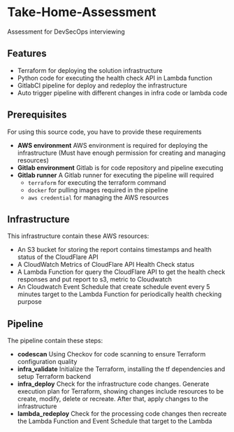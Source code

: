 # Take-Home-Assessment

Assessment for DevSecOps interviewing

## Features

- Terraform for deploying the solution infrastructure
- Python code for executing the health check API in Lambda function
- GitlabCI pipeline for deploy and redeploy the infrastructure
- Auto trigger pipeline with different changes in infra code or lambda code

## Prerequisites

For using this source code, you have to provide these requirements
- **AWS environment** AWS environment is required for deploying the infrastructure (Must have enough permission for creating and managing resources)
- **Gitlab environment** Gitlab is for code repository and pipeline executing
- **Gitlab runner** A Gitlab runner for executing the pipeline will required
    - `terraform` for executing the terraform command
    - `docker` for pulling images required in the pipeline
    - `aws credential` for managing the AWS resources

## Infrastructure 

This infrastructure contain these AWS resources:
- An S3 bucket for storing the report contains timestamps and health status of the CloudFlare API
- A CloudWatch Metrics of CloudFlare API Health Check status 
- A Lambda Function for query the CloudFlare API to get the health check responses and put report to s3, metric to Cloudwatch
- An Cloudwatch Event Schedule that create schedule event every 5 minutes target to the Lambda Function for periodically health checking purpose

## Pipeline

The pipeline contain these steps:
- **codescan** Using Checkov for code scanning to ensure Terraform configuration quality
- **infra_validate** Initialize the Terraform, installing the tf dependencies and setup Terraform backend
- **infra_deploy** Check for the infrastructure code changes. Generate execution plan for Terraform, showing changes include resources to be create, modify, delete or recreate. After that, apply changes to the infrastructure
- **lambda_redeploy** Check for the processing code changes then recreate the Lambda Function and Event Schedule that target to the Lambda